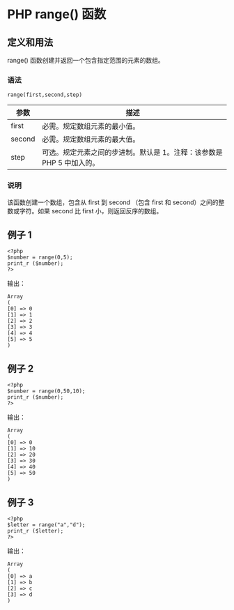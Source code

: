 # PHP range() 函数



## 定义和用法

range() 函数创建并返回一个包含指定范围的元素的数组。

### 语法

```
range(first,second,step)
```

| 参数 | 描述 |
| --- | --- |
| first | 必需。规定数组元素的最小值。 |
| second | 必需。规定数组元素的最大值。 |
| step | 可选。规定元素之间的步进制。默认是 1。注释：该参数是 PHP 5 中加入的。 |

### 说明

该函数创建一个数组，包含从 first 到 second （包含 first 和 second）之间的整数或字符。如果 second 比 first 小，则返回反序的数组。

## 例子 1

```
<?php
$number = range(0,5);
print_r ($number);
?>
```

输出：

```
Array
(
[0] => 0
[1] => 1
[2] => 2
[3] => 3
[4] => 4
[5] => 5
)
```

## 例子 2

```
<?php
$number = range(0,50,10);
print_r ($number);
?>
```

输出：

```
Array
(
[0] => 0
[1] => 10
[2] => 20
[3] => 30
[4] => 40
[5] => 50
)
```

## 例子 3

```
<?php
$letter = range("a","d");
print_r ($letter);
?>
```

输出：

```
Array
(
[0] => a
[1] => b
[2] => c
[3] => d
)
```
